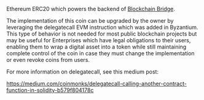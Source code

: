 Ethereum ERC20 which powers the backend of [Blockchain Bridge](http://blockchainbridge.io).

The implementation of this coin can be upgraded by the owner by leveraging the delegatecall EVM instruction which was added in Byzantium. This type of behavior is not needed for most public blockchain projects but may be useful for Enterprises which have legal obligations to their users, enabling them to wrap a digital asset into a token while still maintaining complete control of the coin in case they must change the implementation or even revoke coins from users.

For more information on delegatecall, see this medium post:

https://medium.com/coinmonks/delegatecall-calling-another-contract-function-in-solidity-b579f804178c

